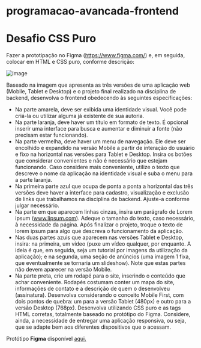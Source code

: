 # programacao-avancada-frontend

# Desafio CSS Puro

Fazer a prototipação no Figma (https://www.figma.com/) e, em seguida, colocar em HTML e
CSS puro, conforme descrição:

![image](https://user-images.githubusercontent.com/16800874/179077788-a07c308b-8679-4c61-99f8-36cb8126b775.png)

Baseado na imagem que apresenta as três versões de uma aplicação web (Mobile, Tablet e
Desktop) e o projeto final realizado na disciplina de backend, desenvolva o frontend
obedecendo às seguintes especificações:
- Na parte amarela, deve ser exibida uma identidade visual. Você pode criá-la ou utilizar
alguma já existente de sua autoria.
- Na parte laranja, deve haver um título em formato de texto. É opcional inserir uma
interface para busca e aumentar e diminuir a fonte (não precisam estar funcionando).
- Na parte vermelha, deve haver um menu de navegação. Ele deve ser encolhido e
expandido na versão Mobile a partir de interação do usuário e fixo na horizontal nas versões
para Tablet e Desktop. Insira os botões que considerar convenientes e não é necessário que
estejam funcionando. Caso considere mais conveniente, utilize o texto que descreve o
nome da aplicação na identidade visual e suba o menu para a parte laranja.
- Na primeira parte azul que ocupa de ponta a ponta a horizontal das três versões deve
haver a interface para cadastro, visualização e exclusão de links que trabalhamos na
disciplina de backend. Ajuste-a conforme julgar necessário.
- Na parte em que aparecem linhas cinzas, insira um parágrafo de Lorem ipsum
(www.lipsum.com). Adeque o tamanho do texto, caso necessário, à necessidade da página.
Após finalizar o projeto, troque o texto de lorem ipsum para algo que descreva o
funcionamento da aplicação.
- Nas duas partes azuis que aparecem nas versões Tablet e Desktop, insira: na primeira, um
vídeo (puxe um vídeo qualquer, por enquanto. A ideia é que, em seguida, seja um tutorial
por imagens da utilização da aplicação); e na segunda, uma seção de anúncios (uma imagem
1
fixa, que eventualmente se tornaria um slideshow). Note que estas partes não devem
aparecer na versão Mobile.
- Na parte preta, crie um rodapé para o site, inserindo o conteúdo que achar conveniente.
Rodapés costumam conter um mapa do site, informações de contato e a descrição de quem
o desenvolveu (assinatura).
Desenvolva considerando o conceito Mobile First, com dois pontos de quebra: um para a
versão Tablet (480px) e outro para a versão Desktop (768px).
Desenvolva utilizando CSS puro e as tags HTML corretas, totalmente baseado no protótipo
do Figma. Considere, ainda, a necessidade de entregar uma aplicação responsiva, ou seja,
que se adapte bem aos diferentes dispositivos que o acessam.

Protótipo **Figma** disponível [aqui.](https://www.figma.com/file/GxpC34ymvnwhU1EtSj96F7/Favs?node-id=0%3A1)
